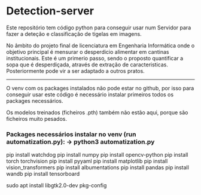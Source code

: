 # Detection-server
Este repositório tem código python para conseguir usar num Servidor para fazer a deteção e classificação de tigelas em imagens.

No âmbito do projeto final de licenciatura em Engenharia Informática onde o objetivo principal é mensurar o desperdicio alimentar em cantinas institucionais. Este é um primerio passo, sendo o proposto quantificar a sopa que é desperdiçada, através de extração de caracteristicas. Posteriormente pode vir a ser adaptado a outros pratos.

---------------------------------------------------------------------------------------------------------------------

O venv com os packages instalados não pode estar no github, por isso para conseguir usar este código é necessário instalar primeiros todos os packages necessários.

Os modelos treinados (ficheiros .pth) também não estão aqui, porque são ficheiros muito pesados.

### Packages necessários instalar no venv (run automatization.py): -> python3 automatization.py

pip install watchdog
pip install numpy
pip install opencv-python
pip install torch torchvision
pip install pyyaml
pip install matplotlib
pip install vision_transformers
pip install albumentations
pip install pandas
pip install wandb
pip install tensorboard

sudo apt install libgtk2.0-dev pkg-config




